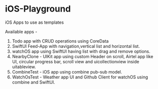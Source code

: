 # iOS-Playground
iOS Apps to use as templates

Available apps - 


1. Todo app with CRUD operations using CoreData
2. SwiftUI Feed-App with navigation,vertical list and horizontal list. 
3. watchOS app using SwiftUI having list with drag and remove options.
4. NearbyClone - UIKit app using custom Header on scroll, Airtel app like UI, circular progress bar, scroll view and uicollectionview inside uitableview. 
5. CombineTest - iOS app using combine pub-sub model.
6. WatchOsTest - Weather app UI and Github Client for watchOS using combine and SwiftUI.
